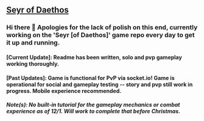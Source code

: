 ## [Seyr of Daethos](http://ascea.herokuapp.com/)
### Hi there 👋 Apologies for the lack of polish on this end, currently working on the 'Seyr [of Daethos]' game repo every day to get it up and running.

#### [Current Update]: Readme has been written, solo and pvp gameplay working thoroughly.
#### [Past Updates]: Game is functional for PvP via socket.io! Game is operational for social and gameplay testing -- story and pvp still work in progress. Mobile experience recommended.
##### Note(s): No built-in tutorial for the gameplay mechanics or combat experience as of 12/1. Will work to complete that before Christmas.

<!--
**Daethos/Daethos** is a ✨ _special_ ✨ repository because its `README.md` (this file) appears on your GitHub profile.

Here are some ideas to get you started:

- 🔭 I’m currently working on ...
- 🌱 I’m currently learning ...
- 👯 I’m looking to collaborate on ...
- 🤔 I’m looking for help with ...
- 💬 Ask me about ...
- 📫 How to reach me: ...
- 😄 Pronouns: ...
- ⚡ Fun fact: ...
-->
